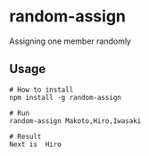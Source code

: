 # random-assign

Assigning one member randomly


## Usage

```
# How to install
npm install -g random-assign
```

```
# Run
random-assign Makoto,Hiro,Iwasaki

# Result
Next is  Hiro
```




